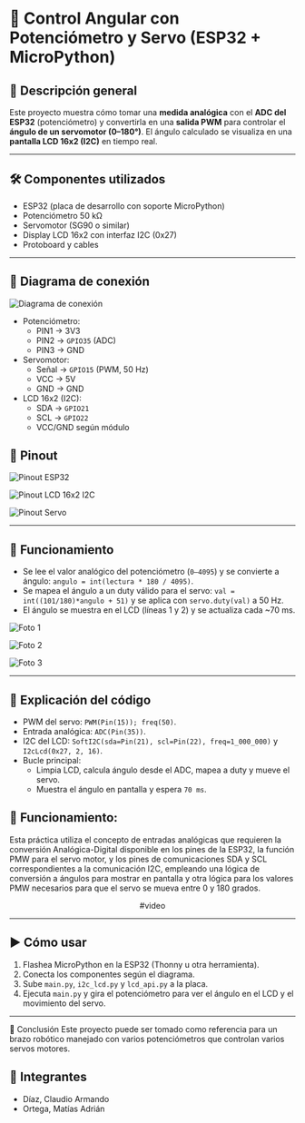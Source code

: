 # 🔄 Control Angular con Potenciómetro y Servo (ESP32 + MicroPython)

## 🔧 Descripción general
Este proyecto muestra cómo tomar una **medida analógica** con el **ADC del ESP32** (potenciómetro) y convertirla en una **salida PWM** para controlar el **ángulo de un servomotor (0–180°)**. El ángulo calculado se visualiza en una **pantalla LCD 16x2 (I2C)** en tiempo real.

---

## 🛠 Componentes utilizados
- ESP32 (placa de desarrollo con soporte MicroPython)
- Potenciómetro 50 kΩ
- Servomotor (SG90 o similar)
- Display LCD 16x2 con interfaz I2C (0x27)
- Protoboard y cables

---

## 🔌 Diagrama de conexión

![Diagrama de conexión](./circuito.png)

- Potenciómetro:
  - PIN1 → 3V3
  - PIN2 → `GPIO35` (ADC)
  - PIN3 → GND
- Servomotor:
  - Señal → `GPIO15` (PWM, 50 Hz)
  - VCC → 5V
  - GND → GND
- LCD 16x2 (I2C):
  - SDA → `GPIO21`
  - SCL → `GPIO22`
  - VCC/GND según módulo

## 📲 Pinout

![Pinout ESP32](./pinout/ESP32-DevKit-V1-Pinout-Diagram.png)

![Pinout LCD 16x2 I2C](./pinout/16x2-LCD-Pin-configuration.webp)

![Pinout Servo](./pinout/Servo-Motor-Pinout.png)

---

## 📲 Funcionamiento
- Se lee el valor analógico del potenciómetro (`0–4095`) y se convierte a ángulo: `angulo = int(lectura * 180 / 4095)`.
- Se mapea el ángulo a un duty válido para el servo: `val = int((101/180)*angulo + 51)` y se aplica con `servo.duty(val)` a 50 Hz.
- El ángulo se muestra en el LCD (líneas 1 y 2) y se actualiza cada ~70 ms.

![Foto 1](./fotos/foto1.jpg)

![Foto 2](./fotos/foto2.jpg)

![Foto 3](./fotos/foto3.jpg)

---

## 🧩 Explicación del código
- PWM del servo: `PWM(Pin(15)); freq(50)`.
- Entrada analógica: `ADC(Pin(35))`.
- I2C del LCD: `SoftI2C(sda=Pin(21), scl=Pin(22), freq=1_000_000)` y `I2cLcd(0x27, 2, 16)`.
- Bucle principal:
  - Limpia LCD, calcula ángulo desde el ADC, mapea a duty y mueve el servo.
  - Muestra el ángulo en pantalla y espera `70 ms`.

## 📡 Funcionamiento:
Esta práctica utiliza el concepto de entradas analógicas que requieren la conversión 
Analógica-Digital disponible en los pines de la ESP32, la función PMW para el servo motor, 
y los pines de comunicaciones SDA y SCL correspondientes a la comunicación I2C, empleando 
una lógica de conversión a ángulos para mostrar en pantalla y otra lógica para los valores 
PMW necesarios para que el servo se mueva entre 0 y 180 grados.

<div align="center">

  #video

</div>

---

## ▶️ Cómo usar
1. Flashea MicroPython en la ESP32 (Thonny u otra herramienta).
2. Conecta los componentes según el diagrama.
3. Sube `main.py`, `i2c_lcd.py` y `lcd_api.py` a la placa.
4. Ejecuta `main.py` y gira el potenciómetro para ver el ángulo en el LCD y el movimiento del servo.

---

📌 Conclusión
Este proyecto puede ser tomado como referencia para un brazo robótico manejado con varios potenciómetros que controlan varios servos motores.

## 👥 Integrantes
- Díaz, Claudio Armando
- Ortega, Matías Adrián
